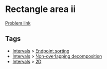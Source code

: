 # Rectangle area ii

[Problem link](https://leetcode.com/problems/rectangle-area-ii)

## Tags

* [Intervals](/README.md#Intervals) > [Endpoint sorting](/README.md#Intervals-Endpoint_sorting)
* [Intervals](/README.md#Intervals) > [Non-overlapping decomposition](/README.md#Intervals-Non_overlapping_decomposition)
* [Intervals](/README.md#Intervals) > [2D](/README.md#Intervals-2D)
